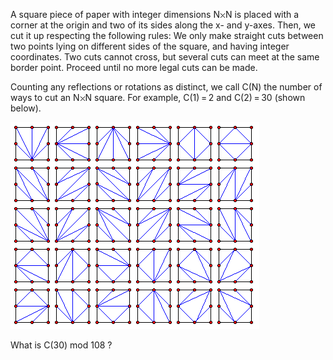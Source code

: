   <p>A square piece of paper with integer dimensions N<img src='images/symbol_times.gif' width='9' height='9' alt='&times;' border='0' style='vertical-align:middle;' />N is placed with a corner at the origin and two of its sides along the x- and y-axes. Then, we cut it up respecting the following rules:    We only make straight cuts between two points lying on different sides of the square, and having integer coordinates.  Two cuts cannot cross, but several cuts can meet at the same border point.  Proceed until no more legal cuts can be made.  </p>    <p>Counting any reflections or rotations as distinct, we call C(N) the number of ways to cut an N<img src='images/symbol_times.gif' width='9' height='9' alt='&times;' border='0' style='vertical-align:middle;' />N square. For example, C(1)&thinsp;=&thinsp;2 and C(2)&thinsp;=&thinsp;30 (shown below).</p>  <img src="project/images/p_270_CutSquare.gif" />    <p>What is C(30) mod 108 ?</p>  